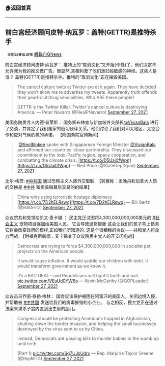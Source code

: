 ###  [:house:返回首頁](https://github.com/ourhimalayas/txt)
---


## 前白宫经济顾问皮特·纳瓦罗：盖特(GETTR)是推特杀手
` 美国政要直译推` [轉載自GNews](https://gnews.org/zh-hans/1559409/)

前白宫经济顾问皮特·纳瓦罗： 推特上的“取消文化”又开始(作怪)了。他们决定不允许我为我的推文做广告。很显然,真相刺激了他们泼妇般敏感的神经。这些人是谁？ 盖特(GETTR)是推特杀手。推特的“取消文化”正在摧毁美国。



> The cancel culture twits at Twitter are at it again. They have decided they won't allow me to advertise my tweets. Apparently truth offends their pearl-clutching sensibilities. Who ARE these people?
> 
> GETTR is the Twitter Killer. Twitter's cancel culture is destroying America.
> — Peter Navarro (@RealPNavarro) [September 27, 2021](https://twitter.com/RealPNavarro/status/1442283619926564872?ref_src=twsrc%5Etfw)



美国务院发言人内德·普莱斯： 国务卿布林肯与新加坡外交部长[@VivianBala](https://twitter.com/VivianBala) 进行了交谈，并肯定了我们国家的密切伙伴关系。他们讨论了我们对印太地区、太空合作和应对气候危机的承诺。 【附国务院官网新闻】



> .[@SecBlinken](https://twitter.com/SecBlinken?ref_src=twsrc%5Etfw) spoke with Singaporean Foreign Minister [@VivianBala](https://twitter.com/VivianBala?ref_src=twsrc%5Etfw) and affirmed our countries’ close partnership. They discussed our commitment to the Indo-Pacific region, space cooperation, and combatting the climate crisis. [https://t.co/D5Uai0fWpn](https://t.co/D5Uai0fWpn)
> — Ned Price (@StateDeptSpox) [September 27, 2021](https://twitter.com/StateDeptSpox/status/1442609472128659459?ref_src=twsrc%5Etfw)



比尔·格茨: [#中共国](https://twitter.com/hashtag/%E4%B8%AD%E5%85%B1%E5%9B%BD?src=hashtag_click) 通过恐怖主义人质外交取胜. 【转推称：孟晚舟和加拿大人质的交换是 [#中共](https://twitter.com/hashtag/%E4%B8%AD%E5%85%B1?src=hashtag_click) 和卖美贼幕后交易的的结果】



> China wins using terroristic hostage diplomacy [https://t.co/7D2hELRswq](https://t.co/7D2hELRswq)
> — Bill Gertz (@BillGertz) [September 27, 2021](https://twitter.com/BillGertz/status/1442302993534128135?ref_src=twsrc%5Etfw)



众议院共和党领袖凯文·麦卡锡 ： 民主党正试图将4,300,000,000,000美元的 [#社会主义](https://twitter.com/hashtag/%E7%A4%BE%E4%BC%9A%E4%B8%BB%E4%B9%89?src=hashtag_click) 宠物项目强加给美国人民。 它会导致通货膨胀 这会让我们的孩子背上债务 它将会改变政府的模样,正如我们所知道的. 这是个很糟糕的协议——共和党人将全力而战. 【附福克斯新闻：麦卡锡关于众议院民主党人的开支闪电战】



> Democrats are trying to force $4,300,000,000,000 in socialist pet projects on the American people.
> 
> It would cause inflation.
> It would saddle our children with debt.
> It would transform government as we know it.
> 
> It’s a BAD DEAL—and Republicans will fight it tooth and nail. [pic.twitter.com/VEuUd0YW6o](https://t.co/VEuUd0YW6o)
> — Kevin McCarthy (@GOPLeader) [September 27, 2021](https://twitter.com/GOPLeader/status/1442535002823036932?ref_src=twsrc%5Etfw)



众议员马乔丽·泰勒·格林： 国会应该保护被困在阿富汗的美国人，关闭边境入侵，并帮助被 [#中共国](https://twitter.com/hashtag/%E4%B8%AD%E5%85%B1%E5%9B%BD?src=hashtag_click) 发送给我们的病毒摧毁的小企业。 与之相反，民主党正在通过法案来谋杀子宫内直到出生前的胎儿。



> Congress should be protecting Americans trapped in Afghanistan, shutting down the border invasion, and helping the small businesses destroyed by the virus sent to us by China. 
> 
> Instead, Democrats are passing bills to murder babies in the womb up until birth. 
> 
> (Part 1) [pic.twitter.com/6g7UJsUdrx](https://t.co/6g7UJsUdrx)
> — Rep. Marjorie Taylor Greene (@RepMTG) [September 27, 2021](https://twitter.com/RepMTG/status/1442548123092635652?ref_src=twsrc%5Etfw)
